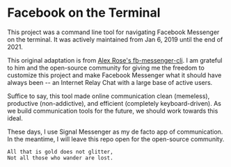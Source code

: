 # Facebook on the Terminal

This project was a command line tool for navigating Facebook Messenger on the terminal. It was actively maintained from Jan 6, 2019 until the end of 2021.

This original adaptation is from [Alex Rose's fb-messenger-cli](https://github.com/Alex-Rose/fb-messenger-cli). I am grateful to him and the open-source community for giving me the freedom to customize this project and make Facebook Messenger what it should have always been -- an Internet Relay Chat with a large base of active users.

Suffice to say, this tool made online communication clean (memeless), productive (non-addictive), and efficient (completely keyboard-driven). As we build communication tools for the future, we should work towards this ideal.

These days, I use Signal Messenger as my de facto app of communication. In the meantime, I will leave this repo open for the open-source community. 

```
All that is gold does not glitter, 
Not all those who wander are lost.
```
